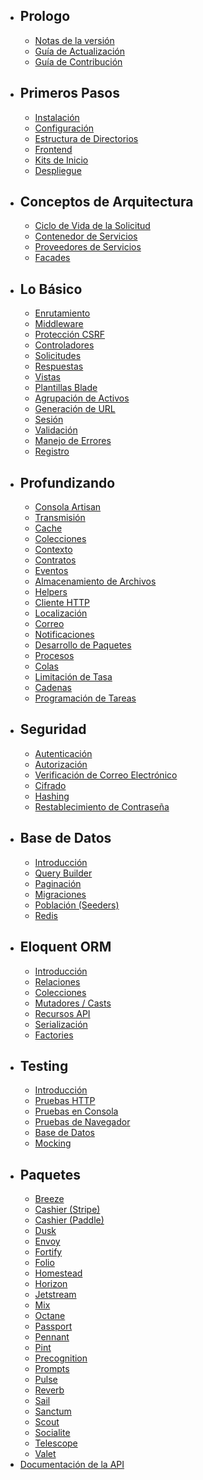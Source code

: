 - ## Prologo
  - [Notas de la versión](/docs/%7B%7Bversion%7D%7D/releases)
  - [Guía de Actualización](/docs/%7B%7Bversion%7D%7D/upgrade)
  - [Guía de Contribución](/docs/%7B%7Bversion%7D%7D/contributions)
- ## Primeros Pasos
  - [Instalación](/docs/%7B%7Bversion%7D%7D/installation)
  - [Configuración](/docs/%7B%7Bversion%7D%7D/configuration)
  - [Estructura de Directorios](/docs/%7B%7Bversion%7D%7D/structure)
  - [Frontend](/docs/%7B%7Bversion%7D%7D/frontend)
  - [Kits de Inicio](/docs/%7B%7Bversion%7D%7D/starter-kits)
  - [Despliegue](/docs/%7B%7Bversion%7D%7D/deployment)
- ## Conceptos de Arquitectura
  - [Ciclo de Vida de la Solicitud](/docs/%7B%7Bversion%7D%7D/lifecycle)
  - [Contenedor de Servicios](/docs/%7B%7Bversion%7D%7D/container)
  - [Proveedores de Servicios](/docs/%7B%7Bversion%7D%7D/providers)
  - [Facades](/docs/%7B%7Bversion%7D%7D/facades)
- ## Lo Básico
  - [Enrutamiento](/docs/%7B%7Bversion%7D%7D/routing)
  - [Middleware](/docs/%7B%7Bversion%7D%7D/middleware)
  - [Protección CSRF](/docs/%7B%7Bversion%7D%7D/csrf)
  - [Controladores](/docs/%7B%7Bversion%7D%7D/controllers)
  - [Solicitudes](/docs/%7B%7Bversion%7D%7D/requests)
  - [Respuestas](/docs/%7B%7Bversion%7D%7D/responses)
  - [Vistas](/docs/%7B%7Bversion%7D%7D/views)
  - [Plantillas Blade](/docs/%7B%7Bversion%7D%7D/blade)
  - [Agrupación de Activos](/docs/%7B%7Bversion%7D%7D/vite)
  - [Generación de URL](/docs/%7B%7Bversion%7D%7D/urls)
  - [Sesión](/docs/%7B%7Bversion%7D%7D/session)
  - [Validación](/docs/%7B%7Bversion%7D%7D/validation)
  - [Manejo de Errores](/docs/%7B%7Bversion%7D%7D/errors)
  - [Registro](/docs/%7B%7Bversion%7D%7D/logging)
- ## Profundizando
  - [Consola Artisan](/docs/%7B%7Bversion%7D%7D/artisan)
  - [Transmisión](/docs/%7B%7Bversion%7D%7D/broadcasting)
  - [Cache](/docs/%7B%7Bversion%7D%7D/cache)
  - [Colecciones](/docs/%7B%7Bversion%7D%7D/collections)
  - [Contexto](/docs/%7B%7Bversion%7D%7D/context)
  - [Contratos](/docs/%7B%7Bversion%7D%7D/contracts)
  - [Eventos](/docs/%7B%7Bversion%7D%7D/events)
  - [Almacenamiento de Archivos](/docs/%7B%7Bversion%7D%7D/filesystem)
  - [Helpers](/docs/%7B%7Bversion%7D%7D/helpers)
  - [Cliente HTTP](/docs/%7B%7Bversion%7D%7D/http-client)
  - [Localización](/docs/%7B%7Bversion%7D%7D/localization)
  - [Correo](/docs/%7B%7Bversion%7D%7D/mail)
  - [Notificaciones](/docs/%7B%7Bversion%7D%7D/notifications)
  - [Desarrollo de Paquetes](/docs/%7B%7Bversion%7D%7D/packages)
  - [Procesos](/docs/%7B%7Bversion%7D%7D/processes)
  - [Colas](/docs/%7B%7Bversion%7D%7D/queues)
  - [Limitación de Tasa](/docs/%7B%7Bversion%7D%7D/rate-limiting)
  - [Cadenas](/docs/%7B%7Bversion%7D%7D/strings)
  - [Programación de Tareas](/docs/%7B%7Bversion%7D%7D/scheduling)
- ## Seguridad
  - [Autenticación](/docs/%7B%7Bversion%7D%7D/authentication)
  - [Autorización](/docs/%7B%7Bversion%7D%7D/authorization)
  - [Verificación de Correo Electrónico](/docs/%7B%7Bversion%7D%7D/verification)
  - [Cifrado](/docs/%7B%7Bversion%7D%7D/encryption)
  - [Hashing](/docs/%7B%7Bversion%7D%7D/hashing)
  - [Restablecimiento de Contraseña](/docs/%7B%7Bversion%7D%7D/passwords)
- ## Base de Datos
  - [Introducción](/docs/%7B%7Bversion%7D%7D/database)
  - [Query Builder](/docs/%7B%7Bversion%7D%7D/queries)
  - [Paginación](/docs/%7B%7Bversion%7D%7D/pagination)
  - [Migraciones](/docs/%7B%7Bversion%7D%7D/migrations)
  - [Población (Seeders)](/docs/%7B%7Bversion%7D%7D/seeding)
  - [Redis](/docs/%7B%7Bversion%7D%7D/redis)
- ## Eloquent ORM
  - [Introducción](/docs/%7B%7Bversion%7D%7D/eloquent)
  - [Relaciones](/docs/%7B%7Bversion%7D%7D/eloquent-relationships)
  - [Colecciones](/docs/%7B%7Bversion%7D%7D/eloquent-collections)
  - [Mutadores / Casts](/docs/%7B%7Bversion%7D%7D/eloquent-mutators)
  - [Recursos API](/docs/%7B%7Bversion%7D%7D/eloquent-resources)
  - [Serialización](/docs/%7B%7Bversion%7D%7D/eloquent-serialization)
  - [Factories](/docs/%7B%7Bversion%7D%7D/eloquent-factories)
- ## Testing
  - [Introducción](/docs/%7B%7Bversion%7D%7D/testing)
  - [Pruebas HTTP](/docs/%7B%7Bversion%7D%7D/http-tests)
  - [Pruebas en Consola](/docs/%7B%7Bversion%7D%7D/console-tests)
  - [Pruebas de Navegador](/docs/%7B%7Bversion%7D%7D/dusk)
  - [Base de Datos](/docs/%7B%7Bversion%7D%7D/database-testing)
  - [Mocking](/docs/%7B%7Bversion%7D%7D/mocking)
- ## Paquetes
  - [Breeze](/docs/%7B%7Bversion%7D%7D/starter-kits#laravel-breeze)
  - [Cashier (Stripe)](/docs/%7B%7Bversion%7D%7D/billing)
  - [Cashier (Paddle)](/docs/%7B%7Bversion%7D%7D/cashier-paddle)
  - [Dusk](/docs/%7B%7Bversion%7D%7D/dusk)
  - [Envoy](/docs/%7B%7Bversion%7D%7D/envoy)
  - [Fortify](/docs/%7B%7Bversion%7D%7D/fortify)
  - [Folio](/docs/%7B%7Bversion%7D%7D/folio)
  - [Homestead](/docs/%7B%7Bversion%7D%7D/homestead)
  - [Horizon](/docs/%7B%7Bversion%7D%7D/horizon)
  - [Jetstream](https://jetstream.laravel.com)
  - [Mix](/docs/%7B%7Bversion%7D%7D/mix)
  - [Octane](/docs/%7B%7Bversion%7D%7D/octane)
  - [Passport](/docs/%7B%7Bversion%7D%7D/passport)
  - [Pennant](/docs/%7B%7Bversion%7D%7D/pennant)
  - [Pint](/docs/%7B%7Bversion%7D%7D/pint)
  - [Precognition](/docs/%7B%7Bversion%7D%7D/precognition)
  - [Prompts](/docs/%7B%7Bversion%7D%7D/prompts)
  - [Pulse](/docs/%7B%7Bversion%7D%7D/pulse)
  - [Reverb](/docs/%7B%7Bversion%7D%7D/reverb)
  - [Sail](/docs/%7B%7Bversion%7D%7D/sail)
  - [Sanctum](/docs/%7B%7Bversion%7D%7D/sanctum)
  - [Scout](/docs/%7B%7Bversion%7D%7D/scout)
  - [Socialite](/docs/%7B%7Bversion%7D%7D/socialite)
  - [Telescope](/docs/%7B%7Bversion%7D%7D/telescope)
  - [Valet](/docs/%7B%7Bversion%7D%7D/valet)
- [Documentación de la API](https://laravel.com/api/11.x)